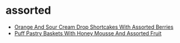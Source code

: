 # assorted

 * [Orange And Sour Cream Drop Shortcakes With Assorted Berries](index/o/orange-and-sour-cream-drop-shortcakes-with-assorted-berries-12254.json)
 * [Puff Pastry Baskets With Honey Mousse And Assorted Fruit](index/p/puff-pastry-baskets-with-honey-mousse-and-assorted-fruit-1904.json)
